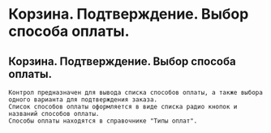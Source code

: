 ﻿---
description: 2.4.7
---
# Корзина. Подтверждение. Выбор способа оплаты.
## Корзина. Подтверждение. Выбор способа оплаты.
	Контрол предназначен для вывода списка способов оплаты, а также выбора одного варианта для подтверждения заказа.
	Список способов оплаты оформляется в виде списка радио кнопок и названий способов оплаты.
	Способы оплаты находятся в справочнике "Типы оплат".
